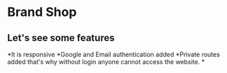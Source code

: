 # Brand Shop
## Let's  see some features
*It is responsive
*Google and Email authentication added
*Private routes added that's why without login anyone cannot access the website.
*